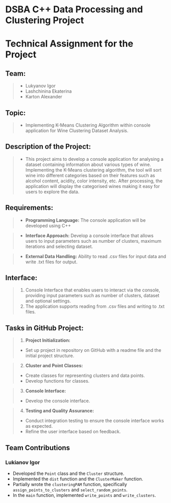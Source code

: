 # **DSBA C++ Data Processing and Clustering Project**

# __Technical Assignment for the Project__


## Team:
> - Lukyanov Igor
> - Lashchinina Ekaterina
> - Karton Alexander

## Topic:
> - Implementing K-Means Clustering Algorithm within console application for Wine Clustering Dataset Analysis. 


## Description of the Project:
> - This project aims to develop a console application for analysing a dataset containing information about various types of wine. Implementing the K-Means clustering algorithm, the tool will sort wine into different categories based on their features such as alcohol content, acidity, color intensity, etc. After processing, the application will display the categorised wines making it easy for users to explore the data.

## Requirements:
> - **Programming Language:**
> The console application will be developed using C++

> - **Interface Approach:**
> Develop a console interface that allows users to input parameters such as number of clusters, maximum iterations and selecting dataset.

> - **External Data Handling:**
> Ability to read .csv files for input data and write .txt files for output.


## Interface:
> 1. Console Interface that enables users to interact via the console, providing input parameters such as number of clusters, dataset and optional settings.
> 2. The application supports reading from .csv files and writing to .txt files.


## Tasks in GitHub Project:
> 1. **Project Initialization:**
> - Set up project in repository on GitHub with a readme file and the initial project structure.

> 2. **Cluster and Point Classes:**
 > - Create classes for representing clusters and data points.
 > - Develop functions for classes.

> 3. **Console Interface:**
 > - Develop the console interface.

> 4. **Testing and Quality Assurance:**
 > - Conduct integration testing to ensure the console interface works as expected.
 > - Refine the user interface based on feedback.


## Team Contributions

### Lukianov Igor
- Developed the `Point` class and the `Cluster` structure.
- Implemented the `dist` function and the `ClusterMaker` function.
- Partially wrote the `clusteringPAM` function, specifically `assign_points_to_clusters` and `select_random_points`.
- In the `main` function, implemented `write_points` and `write_clusters`.
